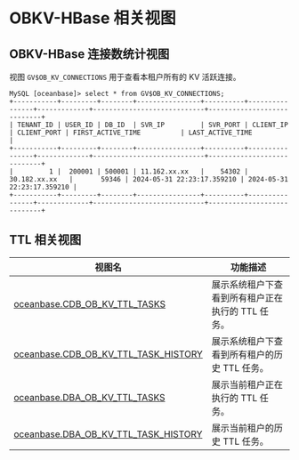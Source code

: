 # OBKV-HBase 相关视图

## OBKV-HBase 连接数统计视图

视图 `GV$OB_KV_CONNECTIONS` 用于查看本租户所有的 KV 活跃连接。

```
MySQL [oceanbase]> select * from GV$OB_KV_CONNECTIONS;
+-----------+---------+--------+----------------+----------+----------------+-------------+----------------------------+----------------------------+
| TENANT_ID | USER_ID | DB_ID  | SVR_IP         | SVR_PORT | CLIENT_IP      | CLIENT_PORT | FIRST_ACTIVE_TIME          | LAST_ACTIVE_TIME           |
+-----------+---------+--------+----------------+----------+----------------+-------------+----------------------------+----------------------------+
|         1 |  200001 | 500001 | 11.162.xx.xx   |    54302 | 30.182.xx.xx   |       59346 | 2024-05-31 22:23:17.359210 | 2024-05-31 22:23:17.359210 |
+-----------+---------+--------+----------------+----------+----------------+-------------+----------------------------+----------------------------+
```

## TTL 相关视图

|**视图名**|**功能描述**|
|---|---|
| [oceanbase.CDB_OB_KV_TTL_TASKS](../../700.reference/700.system-views/300.system-view-of-sys-tenant/200.dictionary-view-of-sys-tenant/26900.cdb_ob_kv_ttl_tasks-of-sys-tenant.md) | 展示系统租户下查看到所有租户正在执行的 TTL 任务。 |
| [oceanbase.CDB_OB_KV_TTL_TASK_HISTORY](../../700.reference/700.system-views/300.system-view-of-sys-tenant/200.dictionary-view-of-sys-tenant/27000.cdb_ob_kv_ttl_task_history-of-sys-tenant.md) | 展示系统租户下查看到所有租户的历史 TTL 任务。 |
| [oceanbase.DBA_OB_KV_TTL_TASKS](../../700.reference/700.system-views/300.system-view-of-sys-tenant/200.dictionary-view-of-sys-tenant/27100.dba_ob_kv_ttl_tasks-of-sys-tenant.md) | 展示当前租户正在执行的 TTL 任务。 |
| [oceanbase.DBA_OB_KV_TTL_TASK_HISTORY](../../700.reference/700.system-views/300.system-view-of-sys-tenant/200.dictionary-view-of-sys-tenant/27200.dba_ob_kv_ttl_task_history-of-sys-tenant.md) | 展示当前租户的历史 TTL 任务。 |